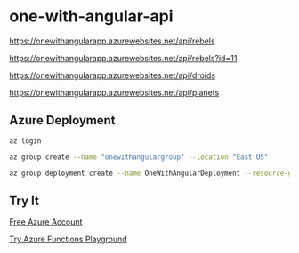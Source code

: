 # one-with-angular-api


https://onewithangularapp.azurewebsites.net/api/rebels

https://onewithangularapp.azurewebsites.net/api/rebels?id=11

https://onewithangularapp.azurewebsites.net/api/droids

https://onewithangularapp.azurewebsites.net/api/planets


## Azure Deployment

```bash
az login

az group create --name "onewithangulargroup" --location "East US"

az group deployment create --name OneWithAngularDeployment --resource-group onewithangulargroup --template-file azuredeploy.json --parameters @parameters.json
```

## Try It

[Free Azure Account](https://azure.microsoft.com/free/?WT.mc_id=javascript-0000-jopapa)

[Try Azure Functions Playground](https://azure.microsoft.com/try/app-service/functions/?WT.mc_id=javascript-0000-jopapa)
